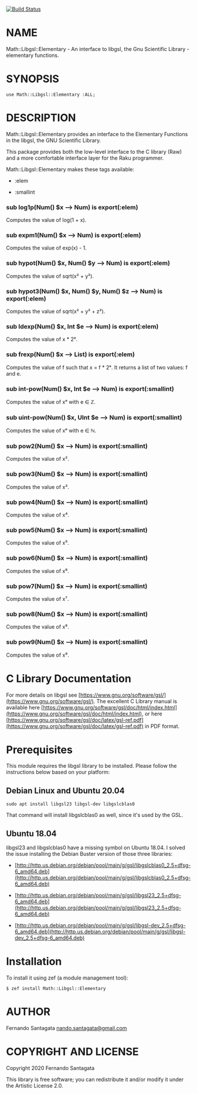 [![Build Status](https://travis-ci.org/frithnanth/raku-Math-Libgsl-Elementary.svg?branch=master)](https://travis-ci.org/frithnanth/raku-Math-Libgsl-Elementary)

NAME
====

Math::Libgsl::Elementary - An interface to libgsl, the Gnu Scientific Library - elementary functions.

SYNOPSIS
========

```perl6
use Math::Libgsl::Elementary :ALL;
```

DESCRIPTION
===========

Math::Libgsl::Elementary provides an interface to the Elementary Functions in the libgsl, the GNU Scientific Library.

This package provides both the low-level interface to the C library (Raw) and a more comfortable interface layer for the Raku programmer.

Math::Libgsl::Elementary makes these tags available:

  * :elem

  * :smallint

### sub log1p(Num() $x --> Num) is export(:elem)

Computes the value of log(1 + x).

### sub expm1(Num() $x --> Num) is export(:elem)

Computes the value of exp(x) - 1.

### sub hypot(Num() $x, Num() $y --> Num) is export(:elem)

Computes the value of sqrt(x² + y²).

### sub hypot3(Num() $x, Num() $y, Num() $z --> Num) is export(:elem)

Computes the value of sqrt(x² + y² + z²).

### sub ldexp(Num() $x, Int $e --> Num) is export(:elem)

Computes the value of x * 2ᵉ.

### sub frexp(Num() $x --> List) is export(:elem)

Computes the value of f such that x = f * 2ᵉ. It returns a list of two values: f and e.

### sub int-pow(Num() $x, Int $e --> Num) is export(:smallint)

Computes the value of xᵉ with e ∈ ℤ.

### sub uint-pow(Num() $x, UInt $e --> Num) is export(:smallint)

Computes the value of xᵉ with e ∈ ℕ.

### sub pow2(Num() $x --> Num) is export(:smallint)

Computes the value of x².

### sub pow3(Num() $x --> Num) is export(:smallint)

Computes the value of x³.

### sub pow4(Num() $x --> Num) is export(:smallint)

Computes the value of x⁴.

### sub pow5(Num() $x --> Num) is export(:smallint)

Computes the value of x⁵.

### sub pow6(Num() $x --> Num) is export(:smallint)

Computes the value of x⁶.

### sub pow7(Num() $x --> Num) is export(:smallint)

Computes the value of x⁷.

### sub pow8(Num() $x --> Num) is export(:smallint)

Computes the value of x⁸.

### sub pow9(Num() $x --> Num) is export(:smallint)

Computes the value of x⁹.

C Library Documentation
=======================

For more details on libgsl see [https://www.gnu.org/software/gsl/](https://www.gnu.org/software/gsl/). The excellent C Library manual is available here [https://www.gnu.org/software/gsl/doc/html/index.html](https://www.gnu.org/software/gsl/doc/html/index.html), or here [https://www.gnu.org/software/gsl/doc/latex/gsl-ref.pdf](https://www.gnu.org/software/gsl/doc/latex/gsl-ref.pdf) in PDF format.

Prerequisites
=============

This module requires the libgsl library to be installed. Please follow the instructions below based on your platform:

Debian Linux and Ubuntu 20.04
-----------------------------

    sudo apt install libgsl23 libgsl-dev libgslcblas0

That command will install libgslcblas0 as well, since it's used by the GSL.

Ubuntu 18.04
------------

libgsl23 and libgslcblas0 have a missing symbol on Ubuntu 18.04. I solved the issue installing the Debian Buster version of those three libraries:

  * [http://http.us.debian.org/debian/pool/main/g/gsl/libgslcblas0_2.5+dfsg-6_amd64.deb](http://http.us.debian.org/debian/pool/main/g/gsl/libgslcblas0_2.5+dfsg-6_amd64.deb)

  * [http://http.us.debian.org/debian/pool/main/g/gsl/libgsl23_2.5+dfsg-6_amd64.deb](http://http.us.debian.org/debian/pool/main/g/gsl/libgsl23_2.5+dfsg-6_amd64.deb)

  * [http://http.us.debian.org/debian/pool/main/g/gsl/libgsl-dev_2.5+dfsg-6_amd64.deb](http://http.us.debian.org/debian/pool/main/g/gsl/libgsl-dev_2.5+dfsg-6_amd64.deb)

Installation
============

To install it using zef (a module management tool):

    $ zef install Math::Libgsl::Elementary

AUTHOR
======

Fernando Santagata <nando.santagata@gmail.com>

COPYRIGHT AND LICENSE
=====================

Copyright 2020 Fernando Santagata

This library is free software; you can redistribute it and/or modify it under the Artistic License 2.0.

